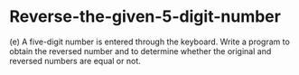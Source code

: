 # Reverse-the-given-5-digit-number
(e) A five-digit number is entered through the keyboard. Write a program to obtain the reversed number and to determine whether the original and reversed numbers are equal or not.
